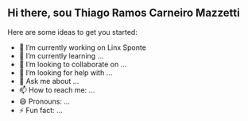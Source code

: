 ## Hi there, sou Thiago Ramos Carneiro Mazzetti

Here are some ideas to get you started:

- 🔭 I’m currently working on Linx Sponte
- 🌱 I’m currently learning ...
- 👯 I’m looking to collaborate on ...
- 🤔 I’m looking for help with ...
- 💬 Ask me about ...
- 📫 How to reach me: ...
- 😄 Pronouns: ...
- ⚡ Fun fact: ...
  
